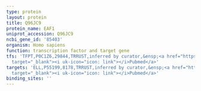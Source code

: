 ```yaml
---
type: protein
layout: protein
title: Q96JC9
protein_name: EAF1
uniprot_accession: Q96JC9
ncbi_gene_id: '85403'
organism: Homo sapiens
function: transcription factor and target gene
tfs: 'TFPT,P0C1Z6,29844,TRRUST,inferred by curator,&ensp;<a href="https://www.ncbi.nlm.nih.gov/pubmed/?term=17395368%5Buid%5D"
  target="_blank"><i uk-icon="icon: link"></i>Pubmed</a>'
targets: 'ELL,P55199,8178,TRRUST,inferred by curator,&ensp;<a href="https://www.ncbi.nlm.nih.gov/pubmed/?term=16006523%5Buid%5D"
  target="_blank"><i uk-icon="icon: link"></i>Pubmed</a>'
binding_sites: ''
---
```

